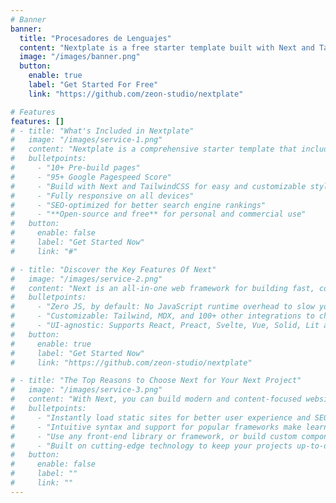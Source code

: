 ```yaml
---
# Banner
banner:
  title: "Procesadores de Lenguajes"
  content: "Nextplate is a free starter template built with Next and TailwindCSS, providing everything you need to jumpstart your Next project and save valuable time."
  image: "/images/banner.png"
  button:
    enable: true
    label: "Get Started For Free"
    link: "https://github.com/zeon-studio/nextplate"

# Features
features: []
# - title: "What's Included in Nextplate"
#   image: "/images/service-1.png"
#   content: "Nextplate is a comprehensive starter template that includes everything you need to get started with your Next project. What's Included in Nextplate"
#   bulletpoints:
#     - "10+ Pre-build pages"
#     - "95+ Google Pagespeed Score"
#     - "Build with Next and TailwindCSS for easy and customizable styling"
#     - "Fully responsive on all devices"
#     - "SEO-optimized for better search engine rankings"
#     - "**Open-source and free** for personal and commercial use"
#   button:
#     enable: false
#     label: "Get Started Now"
#     link: "#"

# - title: "Discover the Key Features Of Next"
#   image: "/images/service-2.png"
#   content: "Next is an all-in-one web framework for building fast, content-focused websites. It offers a range of exciting features for developers and website creators. Some of the key features are:"
#   bulletpoints:
#     - "Zero JS, by default: No JavaScript runtime overhead to slow you down."
#     - "Customizable: Tailwind, MDX, and 100+ other integrations to choose from."
#     - "UI-agnostic: Supports React, Preact, Svelte, Vue, Solid, Lit and more."
#   button:
#     enable: true
#     label: "Get Started Now"
#     link: "https://github.com/zeon-studio/nextplate"

# - title: "The Top Reasons to Choose Next for Your Next Project"
#   image: "/images/service-3.png"
#   content: "With Next, you can build modern and content-focused websites without sacrificing performance or ease of use."
#   bulletpoints:
#     - "Instantly load static sites for better user experience and SEO."
#     - "Intuitive syntax and support for popular frameworks make learning and using Next a breeze."
#     - "Use any front-end library or framework, or build custom components, for any project size."
#     - "Built on cutting-edge technology to keep your projects up-to-date with the latest web standards."
#   button:
#     enable: false
#     label: ""
#     link: ""
---
```

